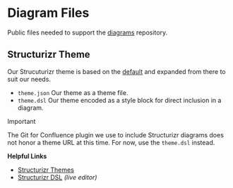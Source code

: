 # Diagram Files
Public files needed to support the [diagrams](https://github.com/EncircleInc/diagrams) repository.

## Structurizr Theme
Our Strucuturizr theme is based on the [default](https://github.com/structurizr/themes/blob/master/default/theme.json) 
and expanded from there to suit our needs.

- `theme.json` Our theme as a theme file.
- `theme.dsl` Our theme encoded as a style block for direct inclusion in a diagram.

> [!IMPORTANT]
> The Git for Confluence plugin we use to include Structurizr diagrams does not honor a
> theme URL at this time. For now, use the `theme.dsl` instead. 

**Helpful Links**
- [Structurizr Themes](https://structurizr.com/help/themes)
- [Structurizr DSL](https://structurizr.com/dsl) _(live editor)_